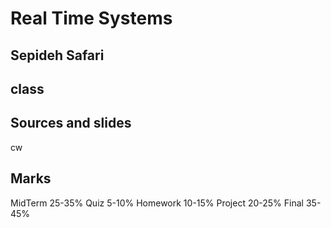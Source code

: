 # Real Time Systems
## Sepideh Safari

## class


## Sources and slides
cw

## Marks
MidTerm     25-35%
Quiz        5-10%
Homework    10-15%
Project     20-25%
Final       35-45%
